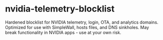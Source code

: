 # nvidia-telemetry-blocklist
Hardened blocklist for NVIDIA telemetry, login, OTA, and analytics domains. Optimized for use with SimpleWall, hosts files, and DNS sinkholes. May break functionality in NVIDIA apps - use at your own risk.
